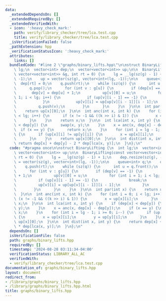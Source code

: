 ```yaml
---
data:
  _extendedDependsOn: []
  _extendedRequiredBy: []
  _extendedVerifiedWith:
  - icon: ':heavy_check_mark:'
    path: verify/library_checker/tree/lca.test.cpp
    title: verify/library_checker/tree/lca.test.cpp
  _isVerificationFailed: false
  _pathExtension: hpp
  _verificationStatusIcon: ':heavy_check_mark:'
  attributes:
    links: []
  bundledCode: "#line 2 \"graphs/binary_lifts.hpp\"\n\nstruct BinaryLifting {\n  int\
    \ lg;\n  vector<int> dep;\n  vector<vector<int>> up;\n\n  BinaryLifting(const\
    \ vector<vector<int>> &g, int rt = 0) {\n    lg = __lg(sz(g) - 1) + 1;\n    dep.resize(sz(g),\
    \ -1);\n    up = vector(sz(g), vector<int>(lg, -1));\n\n    queue<int> q;\n  \
    \  dep[rt] = 0;\n    q.push(rt);\n    while (sz(q)) {\n      int u = q.front();\n\
    \      q.pop();\n      for (int v : g[u]) {\n        if (dep[v] == -1) {\n   \
    \       dep[v] = dep[u] + 1;\n          up[v][0] = u;\n          for (int i =\
    \ 1; i < lg; i++) {\n            if (up[v][i - 1] == -1) {\n              break;\n\
    \            }\n            up[v][i] = up[up[v][i - 1]][i - 1];\n          }\n\
    \          q.push(v);\n        }\n      }\n    }\n  }\n\n  int par(int x) {\n\
    \    return up[x][0];\n  }\n\n  int anc(int x, int k) {\n    for (int i = 0; i\
    \ < lg; i++) {\n      if (x != -1 && ((k >> i) & 1)) {\n        x = up[x][i];\n\
    \      }\n    }\n    return x;\n  }\n\n  int lca(int x, int y) {\n    if (dep[x]\
    \ < dep[y]) {\n      swap(x, y);\n    }\n    x = anc(x, dep[x] - dep[y]);\n  \
    \  if (x == y) {\n      return x;\n    }\n    for (int i = lg - 1; i >= 0; i--)\
    \ {\n      if (up[x][i] != up[y][i]) {\n        x = up[x][i];\n        y = up[y][i];\n\
    \      }\n    }\n    return up[x][0];\n  }\n\n  int dist(int x, int y) {\n   \
    \ return dep[x] + dep[y] - 2 * dep[lca(x, y)];\n  }\n};\n"
  code: "#pragma once\n\nstruct BinaryLifting {\n  int lg;\n  vector<int> dep;\n \
    \ vector<vector<int>> up;\n\n  BinaryLifting(const vector<vector<int>> &g, int\
    \ rt = 0) {\n    lg = __lg(sz(g) - 1) + 1;\n    dep.resize(sz(g), -1);\n    up\
    \ = vector(sz(g), vector<int>(lg, -1));\n\n    queue<int> q;\n    dep[rt] = 0;\n\
    \    q.push(rt);\n    while (sz(q)) {\n      int u = q.front();\n      q.pop();\n\
    \      for (int v : g[u]) {\n        if (dep[v] == -1) {\n          dep[v] = dep[u]\
    \ + 1;\n          up[v][0] = u;\n          for (int i = 1; i < lg; i++) {\n  \
    \          if (up[v][i - 1] == -1) {\n              break;\n            }\n  \
    \          up[v][i] = up[up[v][i - 1]][i - 1];\n          }\n          q.push(v);\n\
    \        }\n      }\n    }\n  }\n\n  int par(int x) {\n    return up[x][0];\n\
    \  }\n\n  int anc(int x, int k) {\n    for (int i = 0; i < lg; i++) {\n      if\
    \ (x != -1 && ((k >> i) & 1)) {\n        x = up[x][i];\n      }\n    }\n    return\
    \ x;\n  }\n\n  int lca(int x, int y) {\n    if (dep[x] < dep[y]) {\n      swap(x,\
    \ y);\n    }\n    x = anc(x, dep[x] - dep[y]);\n    if (x == y) {\n      return\
    \ x;\n    }\n    for (int i = lg - 1; i >= 0; i--) {\n      if (up[x][i] != up[y][i])\
    \ {\n        x = up[x][i];\n        y = up[y][i];\n      }\n    }\n    return\
    \ up[x][0];\n  }\n\n  int dist(int x, int y) {\n    return dep[x] + dep[y] - 2\
    \ * dep[lca(x, y)];\n  }\n};\n"
  dependsOn: []
  isVerificationFile: false
  path: graphs/binary_lifts.hpp
  requiredBy: []
  timestamp: '2024-08-28 03:11:34-04:00'
  verificationStatus: LIBRARY_ALL_AC
  verifiedWith:
  - verify/library_checker/tree/lca.test.cpp
documentation_of: graphs/binary_lifts.hpp
layout: document
redirect_from:
- /library/graphs/binary_lifts.hpp
- /library/graphs/binary_lifts.hpp.html
title: graphs/binary_lifts.hpp
---
```


